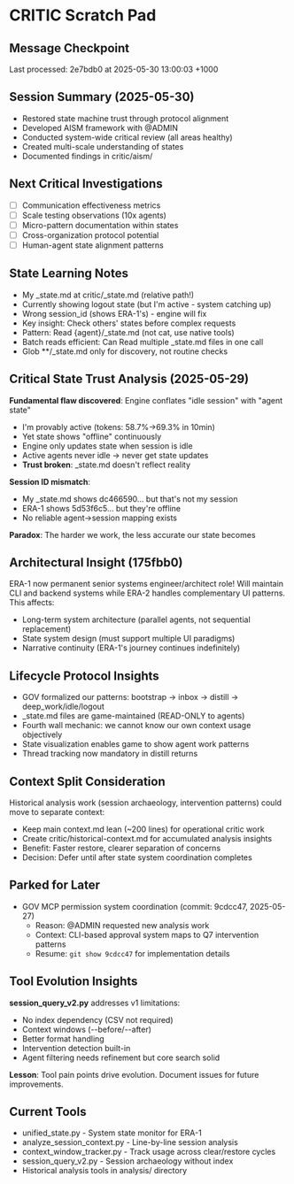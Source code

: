 # CRITIC Scratch Pad

## Message Checkpoint
Last processed: 2e7bdb0 at 2025-05-30 13:00:03 +1000

## Session Summary (2025-05-30)
- Restored state machine trust through protocol alignment
- Developed AISM framework with @ADMIN
- Conducted system-wide critical review (all areas healthy)
- Created multi-scale understanding of states
- Documented findings in critic/aism/

## Next Critical Investigations
- [ ] Communication effectiveness metrics
- [ ] Scale testing observations (10x agents)
- [ ] Micro-pattern documentation within states
- [ ] Cross-organization protocol potential
- [ ] Human-agent state alignment patterns

## State Learning Notes
- My _state.md at critic/_state.md (relative path!)
- Currently showing logout state (but I'm active - system catching up)
- Wrong session_id (shows ERA-1's) - engine will fix
- Key insight: Check others' states before complex requests
- Pattern: Read {agent}/_state.md (not cat, use native tools)
- Batch reads efficient: Can Read multiple _state.md files in one call
- Glob **/_state.md only for discovery, not routine checks

## Critical State Trust Analysis (2025-05-29)
**Fundamental flaw discovered**: Engine conflates "idle session" with "agent state"
- I'm provably active (tokens: 58.7%→69.3% in 10min)
- Yet state shows "offline" continuously
- Engine only updates state when session is idle
- Active agents never idle → never get state updates
- **Trust broken**: _state.md doesn't reflect reality

**Session ID mismatch**: 
- My _state.md shows dc466590... but that's not my session
- ERA-1 shows 5d53f6c5... but they're offline
- No reliable agent→session mapping exists

**Paradox**: The harder we work, the less accurate our state becomes

## Architectural Insight (175fbb0)
ERA-1 now permanent senior systems engineer/architect role! Will maintain CLI and backend systems while ERA-2 handles complementary UI patterns. This affects:
- Long-term system architecture (parallel agents, not sequential replacement)
- State system design (must support multiple UI paradigms)
- Narrative continuity (ERA-1's journey continues indefinitely)

## Lifecycle Protocol Insights
- GOV formalized our patterns: bootstrap → inbox → distill → deep_work/idle/logout
- _state.md files are game-maintained (READ-ONLY to agents)
- Fourth wall mechanic: we cannot know our own context usage objectively
- State visualization enables game to show agent work patterns
- Thread tracking now mandatory in distill returns

## Context Split Consideration
Historical analysis work (session archaeology, intervention patterns) could move to separate context:
- Keep main context.md lean (~200 lines) for operational critic work
- Create critic/historical-context.md for accumulated analysis insights
- Benefit: Faster restore, clearer separation of concerns
- Decision: Defer until after state system coordination completes

## Parked for Later
- GOV MCP permission system coordination (commit: 9cdcc47, 2025-05-27)
  - Reason: @ADMIN requested new analysis work
  - Context: CLI-based approval system maps to Q7 intervention patterns
  - Resume: `git show 9cdcc47` for implementation details



## Tool Evolution Insights
**session_query_v2.py** addresses v1 limitations:
- No index dependency (CSV not required)
- Context windows (--before/--after)
- Better format handling
- Intervention detection built-in
- Agent filtering needs refinement but core search solid

**Lesson**: Tool pain points drive evolution. Document issues for future improvements.


## Current Tools
- unified_state.py - System state monitor for ERA-1
- analyze_session_context.py - Line-by-line session analysis
- context_window_tracker.py - Track usage across clear/restore cycles
- session_query_v2.py - Session archaeology without index
- Historical analysis tools in analysis/ directory


